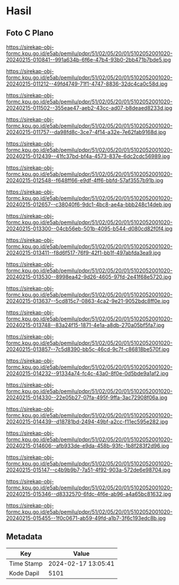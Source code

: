 # Hasil

## Foto C Plano

https://sirekap-obj-formc.kpu.go.id/e5ab/pemilu/pdpr/51/02/05/20/01/5102052001020-20240215-010841--991a634b-6f6e-47b4-93b0-2bb471b7bde5.jpg

https://sirekap-obj-formc.kpu.go.id/e5ab/pemilu/pdpr/51/02/05/20/01/5102052001020-20240215-011212--49fd4749-71f1-4747-8836-32dc4ca0c58d.jpg

https://sirekap-obj-formc.kpu.go.id/e5ab/pemilu/pdpr/51/02/05/20/01/5102052001020-20240215-011502--355eae47-aeb2-43cc-ad07-b8deaed8233d.jpg

https://sirekap-obj-formc.kpu.go.id/e5ab/pemilu/pdpr/51/02/05/20/01/5102052001020-20240215-011757--da98fd8c-3ce7-4f14-a32e-7e62fab9168d.jpg

https://sirekap-obj-formc.kpu.go.id/e5ab/pemilu/pdpr/51/02/05/20/01/5102052001020-20240215-012439--41fc37bd-bf4a-4573-837e-6dc2cdc56989.jpg

https://sirekap-obj-formc.kpu.go.id/e5ab/pemilu/pdpr/51/02/05/20/01/5102052001020-20240215-012548--f648ff66-e9df-4ff6-bbfd-57af3557b91b.jpg

https://sirekap-obj-formc.kpu.go.id/e5ab/pemilu/pdpr/51/02/05/20/01/5102052001020-20240215-012657--c38040f6-9dc1-4bc8-ae4a-bbb248c14deb.jpg

https://sirekap-obj-formc.kpu.go.id/e5ab/pemilu/pdpr/51/02/05/20/01/5102052001020-20240215-013300--04cb56eb-501b-4095-b544-d080cd82f0f4.jpg

https://sirekap-obj-formc.kpu.go.id/e5ab/pemilu/pdpr/51/02/05/20/01/5102052001020-20240215-013411--f8d6f517-76f9-42f1-bb1f-497abfda3ea9.jpg

https://sirekap-obj-formc.kpu.go.id/e5ab/pemilu/pdpr/51/02/05/20/01/5102052001020-20240215-013530--8998ea42-9d26-4605-97fd-2e41f68e5720.jpg

https://sirekap-obj-formc.kpu.go.id/e5ab/pemilu/pdpr/51/02/05/20/01/5102052001020-20240215-013637--5cd815c7-0863-4ca2-9e21-9052bdc8ff0e.jpg

https://sirekap-obj-formc.kpu.go.id/e5ab/pemilu/pdpr/51/02/05/20/01/5102052001020-20240215-013748--83a24f15-1871-4e1a-a8db-270a05bf5fa7.jpg

https://sirekap-obj-formc.kpu.go.id/e5ab/pemilu/pdpr/51/02/05/20/01/5102052001020-20240215-013857--7c5d8390-bb5c-46cd-9c7f-c86818be570f.jpg

https://sirekap-obj-formc.kpu.go.id/e5ab/pemilu/pdpr/51/02/05/20/01/5102052001020-20240215-014232--91334a74-fc4c-43a0-8f0e-0d5bde9a1af2.jpg

https://sirekap-obj-formc.kpu.go.id/e5ab/pemilu/pdpr/51/02/05/20/01/5102052001020-20240215-014330--22e05b27-07fa-495f-9ffa-3ac72908f06a.jpg

https://sirekap-obj-formc.kpu.go.id/e5ab/pemilu/pdpr/51/02/05/20/01/5102052001020-20240215-014439--d18781bd-2494-49bf-a2cc-f11ec595e282.jpg

https://sirekap-obj-formc.kpu.go.id/e5ab/pemilu/pdpr/51/02/05/20/01/5102052001020-20240215-014606--afb933de-e9da-458b-93fc-1b8f283f2d96.jpg

https://sirekap-obj-formc.kpu.go.id/e5ab/pemilu/pdpr/51/02/05/20/01/5102052001020-20240215-015147--c4b9b9b7-7a51-4f92-903a-572de6e98704.jpg

https://sirekap-obj-formc.kpu.go.id/e5ab/pemilu/pdpr/51/02/05/20/01/5102052001020-20240215-015346--d8332570-6fdc-4f6e-ab96-a4a65bc81632.jpg

https://sirekap-obj-formc.kpu.go.id/e5ab/pemilu/pdpr/51/02/05/20/01/5102052001020-20240215-015455--1f0c0671-ab59-49fd-a1b7-3f6c193edc8b.jpg


## Metadata

| Key        | Value               |
| ---------- | ------------------- |
| Time Stamp | 2024-02-17 13:05:41 |
| Kode Dapil | 5101                |



